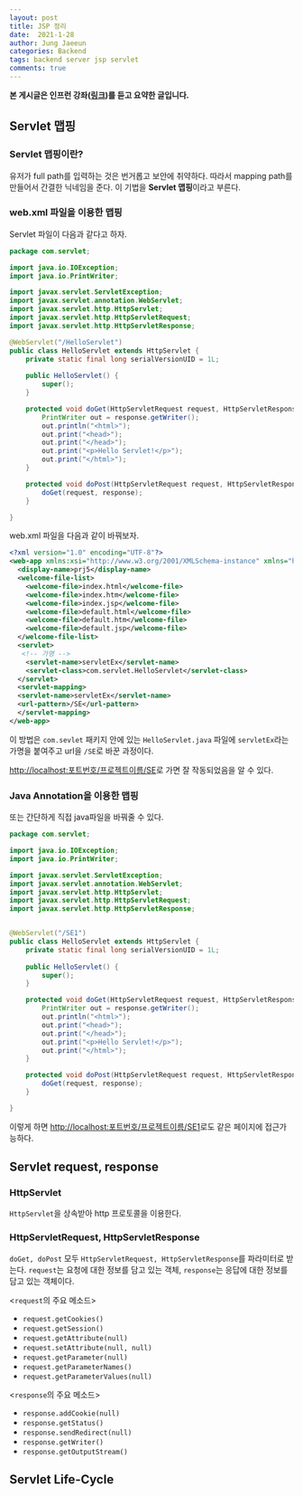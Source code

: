 ```yaml
---
layout: post
title: JSP 정리
date:  2021-1-28
author: Jung Jaeeun
categories: Backend
tags: backend server jsp servlet
comments: true
---
```


**본 게시글은 인프런 강좌([링크](https://www.inflearn.com/course/%EC%8B%A4%EC%A0%84-jsp_renew/dashboard))를 듣고 요약한 글입니다.**

## Servlet 맵핑
### Servlet 맵핑이란?

유저가 full path를 입력하는 것은 번거롭고 보안에 취약하다. 따라서 mapping path를 만들어서 간결한 닉네임을 준다. 이 기법을 **Servlet 맵핑**이라고 부른다.

### web.xml 파일을 이용한 맵핑

Servlet 파일이 다음과 같다고 하자.

```java
package com.servlet;

import java.io.IOException;
import java.io.PrintWriter;

import javax.servlet.ServletException;
import javax.servlet.annotation.WebServlet;
import javax.servlet.http.HttpServlet;
import javax.servlet.http.HttpServletRequest;
import javax.servlet.http.HttpServletResponse;

@WebServlet("/HelloServlet")
public class HelloServlet extends HttpServlet {
	private static final long serialVersionUID = 1L;
       
    public HelloServlet() {
        super();
    }

	protected void doGet(HttpServletRequest request, HttpServletResponse response) throws ServletException, IOException {
		PrintWriter out = response.getWriter();
		out.println("<html>");
		out.print("<head>");
		out.print("</head>");
		out.print("<p>Hello Servlet!</p>");
		out.print("</html>");
	}

	protected void doPost(HttpServletRequest request, HttpServletResponse response) throws ServletException, IOException {
		doGet(request, response);
	}

}
```

web.xml 파일을 다음과 같이 바꿔보자.

```xml
<?xml version="1.0" encoding="UTF-8"?>
<web-app xmlns:xsi="http://www.w3.org/2001/XMLSchema-instance" xmlns="http://xmlns.jcp.org/xml/ns/javaee" xsi:schemaLocation="http://xmlns.jcp.org/xml/ns/javaee http://xmlns.jcp.org/xml/ns/javaee/web-app_3_1.xsd" id="WebApp_ID" version="3.1">
  <display-name>prj5</display-name>
  <welcome-file-list>
    <welcome-file>index.html</welcome-file>
    <welcome-file>index.htm</welcome-file>
    <welcome-file>index.jsp</welcome-file>
    <welcome-file>default.html</welcome-file>
    <welcome-file>default.htm</welcome-file>
    <welcome-file>default.jsp</welcome-file>
  </welcome-file-list>
  <servlet>
   <!-- 가명 -->
  	<servlet-name>servletEx</servlet-name>
  	<servlet-class>com.servlet.HelloServlet</servlet-class>
  </servlet>
  <servlet-mapping>
  <servlet-name>servletEx</servlet-name>
  <url-pattern>/SE</url-pattern>
  </servlet-mapping>
</web-app>
```

이 방법은 ```com.sevlet``` 패키지 안에 있는 ```HelloServlet.java``` 파일에 ```servletEx```라는 가명을 붙여주고 url을 ```/SE```로 바꾼 과정이다.

[http://localhost:포트번호/프로젝트이름/SE]()로 가면 
잘 작동되었음을 알 수 있다.

### Java Annotation을 이용한 맵핑

또는 간단하게 직접 java파일을 바꿔줄 수 있다.

```java
package com.servlet;

import java.io.IOException;
import java.io.PrintWriter;

import javax.servlet.ServletException;
import javax.servlet.annotation.WebServlet;
import javax.servlet.http.HttpServlet;
import javax.servlet.http.HttpServletRequest;
import javax.servlet.http.HttpServletResponse;


@WebServlet("/SE1")
public class HelloServlet extends HttpServlet {
	private static final long serialVersionUID = 1L;
       
    public HelloServlet() {
        super();
    }

	protected void doGet(HttpServletRequest request, HttpServletResponse response) throws ServletException, IOException {
		PrintWriter out = response.getWriter();
		out.println("<html>");
		out.print("<head>");
		out.print("</head>");
		out.print("<p>Hello Servlet!</p>");
		out.print("</html>");
	}

	protected void doPost(HttpServletRequest request, HttpServletResponse response) throws ServletException, IOException {
		doGet(request, response);
	}

}
```

이렇게 하면 [http://localhost:포트번호/프로젝트이름/SE1]()로도 같은 페이지에 접근가능하다.

## Servlet request, response

### HttpServlet

```HttpServlet```을 상속받아 http 프로토콜을 이용한다.

### HttpServletRequest, HttpServletResponse

```doGet, doPost``` 모두 ```HttpServletRequest, HttpServletResponse```를 파라미터로 받는다. ```request```는 요청에 대한 정보를 담고 있는 객체, ```response```는 응답에 대한 정보를 담고 있는 객체이다.

<```request```의 주요 메소드>

- ```request.getCookies()```
- ```request.getSession()```
- ```request.getAttribute(null)```
- ```request.setAttribute(null, null)```
- ```request.getParameter(null)```
- ```request.getParameterNames()```
- ```request.getParameterValues(null)```

<```response```의 주요 메소드>

- ```response.addCookie(null)```
- ```response.getStatus()```
- ```response.sendRedirect(null)```
- ```response.getWriter()```
- ```response.getOutputStream()```

## Servlet Life-Cycle
